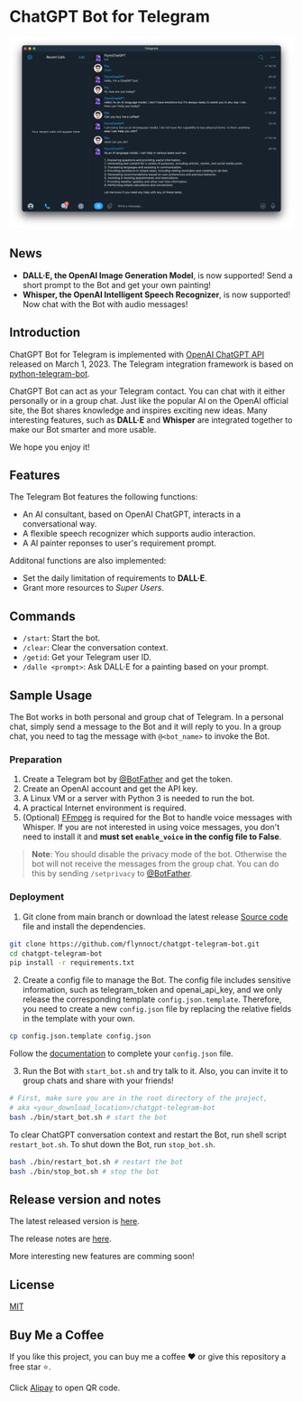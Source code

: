 # ChatGPT Bot for Telegram

![](/docs/dialog.png)

## News

- **DALL·E, the OpenAI Image Generation Model**, is now supported! Send a short prompt to the Bot and get your own painting!
- **Whisper, the OpenAI Intelligent Speech Recognizer**, is now supported! Now chat with the Bot with audio messages!

## Introduction

ChatGPT Bot for Telegram is implemented with [OpenAI ChatGPT API](https://platform.openai.com/docs/guides/chat) released on March 1, 2023. The Telegram integration framework is based on [python-telegram-bot](https://python-telegram-bot.org).

ChatGPT Bot can act as your Telegram contact. You can chat with it either personally or in a group chat. Just like the popular AI on the OpenAI official site, the Bot shares knowledge and inspires exciting new ideas. Many interesting features, such as **DALL·E** and **Whisper** are integrated together to make our Bot smarter and more usable.

We hope you enjoy it!

## Features

The Telegram Bot features the following functions:

- An AI consultant, based on OpenAI ChatGPT, interacts in a conversational way.
- A flexible speech recognizer which supports audio interaction.
- A AI painter reponses to user's requirement prompt.

Additonal functions are also implemented:

- Set the daily limitation of requirements to **DALL·E**.
- Grant more resources to _Super Users_.

## Commands

- `/start`: Start the bot.
- `/clear`: Clear the conversation context.
- `/getid`: Get your Telegram user ID.
- `/dalle <prompt>`: Ask DALL·E for a painting based on your prompt.

## Sample Usage

The Bot works in both personal and group chat of Telegram.
In a personal chat, simply send a message to the Bot and it will reply to you.
In a group chat, you need to tag the message with `@<bot_name>` to invoke the Bot.

### Preparation

1. Create a Telegram bot by [@BotFather](https://t.me/BotFather) and get the token.
2. Create an OpenAI account and get the API key.
3. A Linux VM or a server with Python 3 is needed to run the bot.
4. A practical Internet environment is required.
5. (Optional) [FFmpeg](https://ffmpeg.org) is required for the Bot to handle voice messages with Whisper. If you are not interested in using voice messages, you don't need to install it and **must set `enable_voice` in the config file to False**.

> **Note**: You should disable the privacy mode of the bot. Otherwise the bot will not receive the messages from the group chat. You can do this by sending `/setprivacy` to [@BotFather](https://t.me/BotFather).

### Deployment

1. Git clone from main branch or download the latest release [Source code](https://github.com/flynnoct/chatgpt-telegram-bot/releases/latest) file and install the dependencies.

```bash
git clone https://github.com/flynnoct/chatgpt-telegram-bot.git
cd chatgpt-telegram-bot
pip install -r requirements.txt
```

2. Create a config file to manage the Bot. The config file includes sensitive information, such as telegram_token and openai_api_key, and we only release the corresponding template `config.json.template`. Therefore, you need to create a new `config.json` file by replacing the relative fields in the template with your own.

```bash
cp config.json.template config.json
```

Follow the [documentation](docs/config_file.md) to complete your `config.json` file.

3. Run the Bot with `start_bot.sh` and try talk to it. Also, you can invite it to group chats and share with your friends!

```bash
# First, make sure you are in the root directory of the project,
# aka <your_download_location>/chatgpt-telegram-bot
bash ./bin/start_bot.sh # start the bot
```

To clear ChatGPT conversation context and restart the Bot, run shell script `restart_bot.sh`. To shut down the Bot, run `stop_bot.sh`.

```bash
bash ./bin/restart_bot.sh # restart the bot
bash ./bin/stop_bot.sh # stop the bot
```

## Release version and notes

The latest released version is [here](https://github.com/flynnoct/chatgpt-telegram-bot/releases/latest).

The release notes are [here](/docs/release_notes.md).

More interesting new features are comming soon!

## License

[MIT](LICENSE.md)

## Buy Me a Coffee

If you like this project, you can buy me a coffee ❤️ or give this repository a free star ⭐️.

Click [Alipay](docs/donate_code/alipay.jpg) to open QR code.
